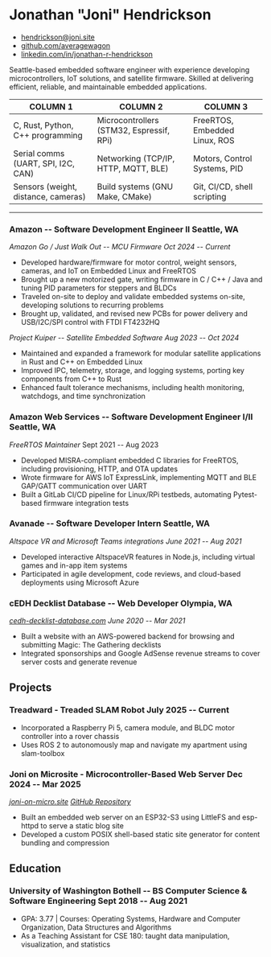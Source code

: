 # Jonathan "Joni" Hendrickson

- <hendrickson@joni.site>
- [github.com/averagewagon](https://github.com/averagewagon)
- [linkedin.com/in/jonathan-r-hendrickson](https://www.linkedin.com/in/jonathan-r-hendrickson/)

Seattle-based embedded software engineer with experience developing
microcontrollers, IoT solutions, and satellite firmware. Skilled at delivering
efficient, reliable, and maintainable embedded applications.

| COLUMN 1                            | COLUMN 2                                 | COLUMN 3                      |
| ----------------------------------- | ---------------------------------------- | ----------------------------- |
| C, Rust, Python, C++ programming    | Microcontrollers (STM32, Espressif, RPi) | FreeRTOS, Embedded Linux, ROS |
| Serial comms (UART, SPI, I2C, CAN)  | Networking (TCP/IP, HTTP, MQTT, BLE)     | Motors, Control Systems, PID  |
| Sensors (weight, distance, cameras) | Build systems (GNU Make, CMake)          | Git, CI/CD, shell scripting   |

---

### <span>Amazon -- Software Development Engineer II</span> <span>Seattle, WA</span>

<span id="spacer"><span>_Amazon Go / Just Walk Out -- MCU Firmware</span>
<span>Oct 2024 -- Current_</span></span>

- Developed hardware/firmware for motor control, weight sensors, cameras, and
  IoT on Embedded Linux and FreeRTOS
- Brought up a new motorized gate, writing firmware in C / C++ / Java and tuning
  PID parameters for steppers and BLDCs
- Traveled on-site to deploy and validate embedded systems on-site, developing
  solutions to recurring problems
- Brought up, validated, and revised new PCBs for power delivery and USB/I2C/SPI
  control with FTDI FT4232HQ

<span id="spacer"><span>_Project Kuiper -- Satellite Embedded Software</span>
<span>Aug 2023 -- Oct 2024_</span></span>

- Maintained and expanded a framework for modular satellite applications in Rust
  and C++ on Embedded Linux
- Improved IPC, telemetry, storage, and logging systems, porting key components
  from C++ to Rust
- Enhanced fault tolerance mechanisms, including health monitoring, watchdogs,
  and time synchronization

### <span>Amazon Web Services -- Software Development Engineer I/II</span> <span>Seattle, WA</span>

<span id="spacer"><span>_FreeRTOS Maintainer_</span> <span>Sept 2021 -- Aug
2023</span></span>

- Developed MISRA-compliant embedded C libraries for FreeRTOS, including
  provisioning, HTTP, and OTA updates
- Wrote firmware for AWS IoT ExpressLink, implementing MQTT and BLE GAP/GATT
  communication over UART
- Built a GitLab CI/CD pipeline for Linux/RPi testbeds, automating Pytest-based
  firmware integration tests

### <span>Avanade -- Software Developer Intern</span> <span>Seattle, WA</span>

<span id="spacer"><span>_Altspace VR and Microsoft Teams integrations</span>
<span>June 2021 -- Aug 2021_</span></span>

- Developed interactive AltspaceVR features in Node.js, including virtual games
  and in-app item systems
- Participated in agile development, code reviews, and cloud-based deployments
  using Microsoft Azure

### <span>cEDH Decklist Database -- Web Developer</span> <span>Olympia, WA</span>

<span id="spacer"><span>_[cedh-decklist-database.com](https://cedh-decklist-database.com)</span>
<span>June 2020 -- Mar 2021_</span></span>

- Built a website with an AWS-powered backend for browsing and submitting Magic:
  The Gathering decklists
- Integrated sponsorships and Google AdSense revenue streams to cover server
  costs and generate revenue

## Projects

### <span>Treadward - Treaded SLAM Robot</span> <span>July 2025 -- Current</span>

- Incorporated a Raspberry Pi 5, camera module, and BLDC motor controller into a
  rover chassis
- Uses ROS 2 to autonomously map and navigate my apartment using slam-toolbox

### <span>Joni on Microsite - Microcontroller-Based Web Server</span> <span>Dec 2024 -- Mar 2025</span>

<span id="spacer"><span>_[joni-on-micro.site](https://joni-on-micro.site)</span>
<span></span>[GitHub Repository](https://github.com/averagewagon/microsite)_</span>

- Built an embedded web server on an ESP32-S3 using LittleFS and esp-httpd to
  serve a static blog site
- Developed a custom POSIX shell-based static site generator for content
  bundling and compression

## Education

### <span>University of Washington Bothell -- BS Computer Science & Software Engineering</span> <span>Sept 2018 -- Aug 2021</span>

- GPA: 3.77 | Courses: Operating Systems, Hardware and Computer Organization,
  Data Structures and Algorithms
- As a Teaching Assistant for CSE 180: taught data manipulation, visualization,
  and statistics
